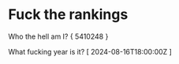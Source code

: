 # Fuck the rankings

Who the hell am I?
{ 5410248 }

What fucking year is it?
[ 2024-08-16T18:00:00Z ]
